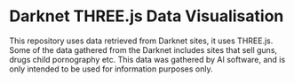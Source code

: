 # Darknet THREE.js Data Visualisation

This repository uses data retrieved from Darknet sites, it uses THREE.js. Some of the data gathered from the Darknet includes sites that sell guns, drugs child pornography etc. This data was gathered by AI software, and is only intended to be used for information purposes only. 
